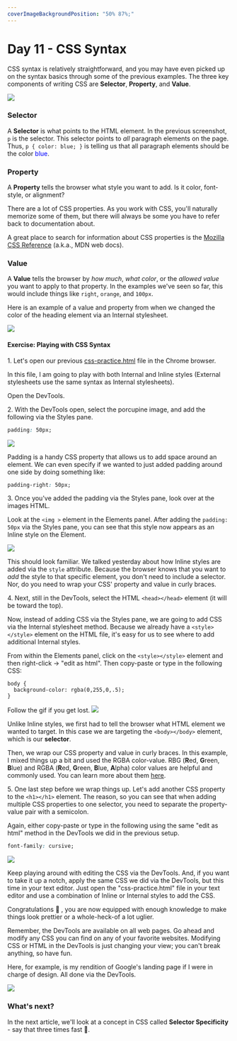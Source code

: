 ```yaml
---
coverImageBackgroundPosition: "50% 87%;"
---
```


# Day 11 - CSS Syntax

CSS syntax is relatively straightforward, and you may have even picked up on the syntax basics through some of the previous examples. The three key components of writing CSS are **Selector**, **Property**, and **Value**.

![](public/assets/selector-property-value.png)

### Selector
A **Selector** is what points to the HTML element. In the previous screenshot, `p` is the selector. This selector points to *all* paragraph elements on the page.  Thus, `p { color: blue; }` is telling us that all paragraph elements should be the color <span style="color:blue">blue</span>. 

### Property
A **Property** tells the browser what style you want to add. Is it color, font-style, or alignment?

There are a lot of CSS properties.  As you work with CSS, you'll naturally memorize some of them, but there will always be some you have to refer back to documentation about. 

A great place to search for information about CSS properties is the [Mozilla CSS Reference](https://developer.mozilla.org/en-US/docs/Web/CSS/Reference) (a.k.a., MDN web docs).  

### Value
A **Value** tells the browser by _how much_, _what color_, or the _allowed value_ you want to apply to that property. In the examples we've seen so far, this would include things like `right`, `orange`, and `100px`.

Here is an example of a value and property from when we changed the color of the heading element via an Internal stylesheet.

![](public/assets/value.png)

#### Exercise: Playing with CSS Syntax

1\.  Let's open our previous [css-practice.html](src/css-practice.html) file in the Chrome browser.

In this file, I am going to play with both Internal and Inline styles (External stylesheets use the same syntax as Internal stylesheets).

Open the DevTools.

2\. With the DevTools open, select the porcupine image, and add the following via the Styles pane.

```css
padding: 50px;
```

![](public/assets/padding.gif)

Padding is a handy CSS property that allows us to add space around an element.  We can even specify if we wanted to just added padding around one side by doing something like:

```css
padding-right: 50px;
```

3\. Once you've added the padding via the Styles pane, look over at the images HTML.

Look at the `<img >` element in the Elements panel.  After adding the `padding: 50px` via the Styles pane, you can see that this style now appears as an Inline style on the Element.

![](public/assets/padding.png)

This should look familiar.  We talked yesterday about how Inline styles are added via the `style` attribute.  Because the browser knows that you want to _add_ the style to that specific element, you don't need to include a selector. Nor, do you need to wrap your CSS' property and value in curly braces.

4\. Next, still in the DevTools, select the HTML `<head></head>` element (it will be toward the top).

Now, instead of adding CSS via the Styles pane, we are going to add CSS via the Internal stylesheet method.  Because we already have a `<style></style>` element on the HTML file, it's easy for us to see where to add additional Internal styles.

From within the Elements panel, click on the `<style></style>` element and then right-click -> "edit as html".  Then copy-paste or type in the following CSS:

```
body {
  background-color: rgba(0,255,0,.5);
}
```

Follow the gif if you get lost.
![](public/assets/background-color.gif)

Unlike Inline styles, we first had to tell the browser what HTML element we wanted to target.  In this case we are targeting the `<body></body>` element, which is our **selector**.

Then, we wrap our CSS property and value in curly braces.  In this example, I mixed things up a bit and used the RGBA color-value.  RBG (**R**ed, **G**reen, **B**lue) and RGBA (**R**ed, **G**reen, **B**lue, **A**lpha) color values are helpful and commonly used.  You can learn more about them [here](https://www.w3schools.com/css/css3_colors.asp).

5\. One last step before we wrap things up.  Let's add another CSS property to the `<h1></h1>` element.  The reason, so you can see that when adding multiple CSS properties to one selector, you need to separate the property-value pair with a semicolon.

Again, either copy-paste or type in the following using the same "edit as html" method in the DevTools we did in the previous setup.

```css
font-family: cursive;
```

![](public/assets/multiple.gif)

Keep playing around with editing the CSS via the DevTools.  And, if you want to take it up a notch, apply the same CSS we did via the DevTools, but this time in your text editor.  Just open the "css-practice.html" file in your text editor and use a combination of Inline or Internal styles to add the CSS.

Congratulations 👏 , you are now equipped with enough knowledge to make things look prettier or a whole-heck-of a lot uglier.

Remember, the DevTools are available on all web pages.  Go ahead and modify any CSS you can find on any of your favorite websites.  Modifying CSS or HTML in the DevTools is just changing your view; you can't break anything, so have fun.

Here, for example, is my rendition of Google's landing page if I were in charge of design.  All done via the DevTools.

![](public/assets/google.png)

### What's next?

In the next article, we'll look at a concept in CSS called **Selector Specificity** - say that three times fast 😬.
